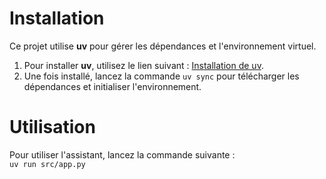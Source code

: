 # Installation
Ce projet utilise **uv** pour gérer les dépendances et l'environnement virtuel.

1. Pour installer **uv**, utilisez le lien suivant : [Installation de uv](https://docs.astral.sh/uv/getting-started/installation/).
2. Une fois installé, lancez la commande `uv sync` pour télécharger les dépendances et initialiser l'environnement.

# Utilisation
Pour utiliser l'assistant, lancez la commande suivante :  
`uv run src/app.py`
